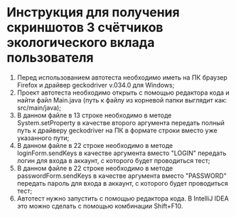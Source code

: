 ﻿# Инструкция для получения скриншотов 3 счётчиков экологического вклада пользователя
1. Перед использованием автотеста необходимо иметь на ПК браузер Firefox и драйвер geckodriver v.034.0 для Windows;
2. Проект автотеста необходимо открыть с помощью редактора кода и найти файл Main.java (путь к файлу из корневой папки выглядит как: src/main/java);
3. В данном файле в 13 строке необходимо в методе System.setProperty в качестве второго аргумента передать полный путь к драйверу geckodriver на ПК в формате строки вместо уже указанного пути;
4. В данном файле в 22 строке необходимо в методе loginForm.sendKeys в качестве аргумента вместо "LOGIN" передать логин для входа в аккаунт, с которого будет проводиться тест;
5. В данном файле в 22 строке необходимо в методе passwordForm.sendKeys в качестве аргумента вместо "PASSWORD" передать пароль для входа в аккаунт, с которого будет проводиться тест;
6. Автотест нужно запустить с помощью редактора кода. В IntelliJ IDEA это можно сделать с помощью комбинации Shift+F10.
